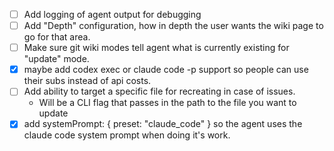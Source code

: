 - [ ] Add logging of agent output for debugging
- [ ] Add "Depth" configuration, how in depth the user wants the wiki page to go for that area.
- [ ] Make sure git wiki modes tell agent what is currently existing for "update" mode. 
- [x] maybe add codex exec or claude code -p support so people can use their subs instead of api costs.
- [ ] Add ability to target a specific file for recreating in case of issues.
  - Will be a CLI flag that passes in the path to the file you want to update
- [x] add systemPrompt: { preset: "claude_code" } so the agent uses the claude code system prompt when doing it's work.
